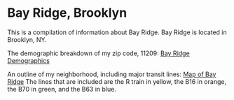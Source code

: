 # Bay Ridge, Brooklyn 
This is a compilation of information about Bay Ridge. 
Bay Ridge is located in Brooklyn, NY. 

The demographic breakdown of my zip code, 11209: [Bay Ridge Demographics](https://github.com/LaoevanSVU/Bay_Ridge/blob/master/My%20Favorite%20Neighborhood.pdf)

An outline of my neighborhood, including major transit lines: [Map of Bay Ridge](https://github.com/LaoevanSVU/Bay_Ridge/blob/master/map.geojson)
The lines that are included are the R train in yellow, the B16 in orange, the B70 in green, and the B63 in blue. 






